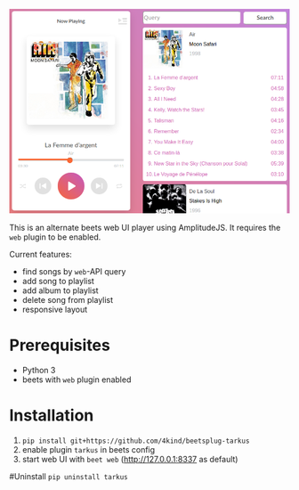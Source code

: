 ![alt text](image.png)

This is an alternate beets web UI player using AmplitudeJS. It requires the `web` plugin to be enabled.

Current features:
* find songs by `web`-API query
* add song to playlist
* add album to playlist
* delete song from playlist
* responsive layout

# Prerequisites
* Python 3
* beets with `web` plugin enabled

# Installation
1. `pip install git+https://github.com/4kind/beetsplug-tarkus`
2. enable plugin `tarkus` in beets config
3. start web UI with `beet web` (http://127.0.0.1:8337 as default)

#Uninstall
`pip uninstall tarkus`